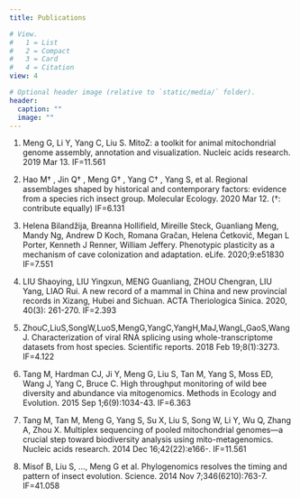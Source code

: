 ```yaml
---
title: Publications

# View.
#   1 = List
#   2 = Compact
#   3 = Card
#   4 = Citation
view: 4

# Optional header image (relative to `static/media/` folder).
header:
  caption: ""
  image: ""
---
```


1. Meng G, Li Y, Yang C, Liu S. MitoZ: a toolkit for animal mitochondrial genome assembly,
annotation and visualization. Nucleic acids research. 2019 Mar 13. IF=11.561

2. Hao M† , Jin Q† , Meng G† , Yang C† , Yang S, et al. Regional assemblages shaped by historical and contemporary factors: evidence from a species rich insect group. Molecular Ecology. 2020 Mar 12. (†: contribute equally) IF=6.131

3. Helena Bilandžija, Breanna Hollifield, Mireille Steck, Guanliang Meng, Mandy Ng, Andrew D Koch, Romana Gračan, Helena Ćetković, Megan L Porter, Kenneth J Renner, William Jeffery. Phenotypic plasticity as a mechanism of cave colonization and adaptation. eLife. 2020;9:e51830 IF=7.551

4. LIU Shaoying, LIU Yingxun, MENG Guanliang, ZHOU Chengran, LIU Yang, LIAO Rui. A new record of a mammal in China and new provincial records in Xizang, Hubei and Sichuan. ACTA Theriologica Sinica. 2020, 40(3): 261-270. IF=2.393

5. ZhouC,LiuS,SongW,LuoS,MengG,YangC,YangH,MaJ,WangL,GaoS,WangJ. Characterization of viral RNA splicing using whole-transcriptome datasets from host species. Scientific reports. 2018 Feb 19;8(1):3273. IF=4.122

6. Tang M, Hardman CJ, Ji Y, Meng G, Liu S, Tan M, Yang S, Moss ED, Wang J, Yang C, Bruce C.
High throughput monitoring of wild bee diversity and abundance via mitogenomics. Methods in Ecology and Evolution. 2015 Sep 1;6(9):1034-43. IF=6.363

7. Tang M, Tan M, Meng G, Yang S, Su X, Liu S, Song W, Li Y, Wu Q, Zhang A, Zhou X. Multiplex sequencing of pooled mitochondrial genomes—a crucial step toward biodiversity analysis using mito-metagenomics. Nucleic acids research. 2014 Dec 16;42(22):e166-. IF=11.561

8. Misof B, Liu S, ..., Meng G et al. Phylogenomics resolves the timing and pattern of insect evolution. Science. 2014 Nov 7;346(6210):763-7. IF=41.058
